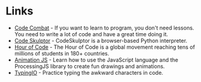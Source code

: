 
# Links

* [Code Combat](http://codecombat.com/) - If you want to learn to program, you don't need lessons. You need to write a lot of code and have a great time doing it.
* [Code Skulptor](http://www.codeskulptor.org/) - CodeSkulptor is a browser-based Python interpreter.
* [Hour of Code](https://code.org/learn) - The Hour of Code is a global movement reaching tens of millions of students in 180+ countries.
* [Animation JS](https://www.khanacademy.org/computing/computer-programming/programming) - Learn how to use the JavaScript language and the ProcessingJS library to create fun drawings and animations.
* [TypingIO](https://typing.io/) - Practice typing the awkward characters in code.

